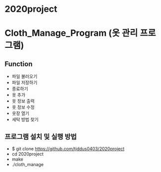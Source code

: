 # 2020project
# Cloth_Manage_Program (옷 관리 프로그램)
## Function
- 파일 불러오기
- 파일 저장하기
- 종료하기
- 옷 추가
- 옷 정보 출력
- 옷 정보 수정
- 옷장 열기
- 세탁 방법 찾기

## 프로그램 설치 및 실행 방법
- $ git clone https://github.com/tjddus0403/2020project
- cd 2020project
- make
- ./cloth_manage
